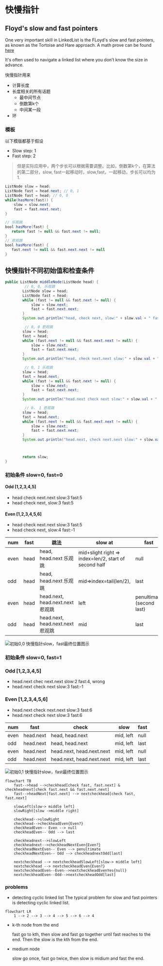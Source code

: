 # 快慢指针

## Floyd's slow and fast pointers
One very important skill in LinkedList is the FLoyd's slow and fast pointers, as known as the Tortoise and Hare approach.
A math prove can be found [here](https://drive.google.com/file/d/1AUZpYvtZgtVVGw5SvxlPVfh_hehIiIEf/view)

It's often used to navigate a linked list where you don’t know the size in advance.

快慢指针用来
* 计算长度
* 长度相关的所有话题
    * 最中间节点
    * 倒数第k个
    * 中间某一段
* 环

### 模板

以下模版都基于假设
* Slow step: 1
* Fast step: 2

> 但是实际应用中，两个步长可以根据需要调整。比如，倒数第k个，在算法的第二部分，slow, fast一起移动时，slow,fast，一起移动，步长可以均为1.

```java
ListNode slow = head;
ListNode fast = head.next; // 0, 1
ListNode fast = head; // 0, 0
while(hasMore(fast)) {
    slow = slow.next;
    fast = fast.next.next;
}

// 乐观跳
bool hasMore(fast) {
   return fast != null && fast.next != null;
}
// 悲观跳
bool hasMore(fast) {
   fast.next != null && fast.next.next != null
}
```


## 快慢指针不同初始值和检查条件

```java
public ListNode middleNode(ListNode head) {
         // 0, 0, 乐观跳
        ListNode slow = head;
        ListNode fast = head;         
        while (fast != null && fast.next != null) {
            slow = slow.next;
            fast = fast.next.next;
        }
        System.out.println("head, check next, slow:" + slow.val + " fast:" + (fast==null?-1:fast.val));

         // 0, 0 悲观跳
        slow = head;
        fast = head;
        while (fast.next != null && fast.next.next != null) {
            slow = slow.next;
            fast = fast.next.next;
        }
        System.out.println("head, check next.next slow:" + slow.val + " fast:" + (fast==null?-1:fast.val));

         // 0, 1 乐观跳
        slow = head;
        fast = head.next;
        while (fast != null && fast.next != null) {
            slow = slow.next;
            fast = fast.next.next;
        }
        System.out.println("head.next check next slow:" + slow.val + " fast:" + (fast==null?-1:fast.val));

         // 0， 1 悲观跳
        slow = head;
        fast = head.next;
        while (fast.next != null && fast.next.next != null) {
            slow = slow.next;
            fast = fast.next.next;
        }
        System.out.println("head.next, check next.next slow:" + slow.val + " fast:" + (fast==null?-1:fast.val));



        return slow;
}


```

### 初始条件 slow=0, fast=0
#### Odd [1,2,3,4,5]
* head check next.next slow:3 fast:5
* head check next, slow:3 fast:5
#### Even [1,2,3,4,5,6]
* head check next.next slow:3 fast:5
* head check next, slow:4 fast:-1


| num| fast | 跳法 |  slow at | fast | half half|
|-----|------|-------| ------| -----| ----- |
| even | head | head, head.next 乐观跳 | mid+slight right => index=len/2, start of second half | null | length(left) = length(right)|
| odd | head | head, head.next 乐观跳| mid=>index=tail(len/2),  | last | length(left) = length(right)-1 |
| even | head | head.next, head.next.next 悲观跳| left | penultimate (second last) | length(left) = length(right)|
| odd | head | head.next, head.next.next 悲观跳| mid | last | length(left)+1 = length(right)-1 |



![初始0,0 快慢指针slow，fast最终位置图示](./graphs/slowFastPosition00.drawio.svg)



### 初始条件 slow=0, fast=1

### Odd [1,2,3,4,5]
* head.next chec next.next slow:2 fast:4, wrong
* head.next check next slow:3 fast:-1

### Even [1,2,3,4,5,6]
* head.next check next.next slow:3 fast:6
* head.next check next slow:3 fast:6


| num| fast | check |  slow | fast |
|-----|------|-------| ------| -----|
| even | head.next | head, head.next | mid, left | null |
| odd | head.next | head, head.next | mid, left | last |
| even | head.next | head.next, head.next.next | mid, left | null |
| odd | head.next | head.next, head.next.next | mid, left | last |

![初始0,1 快慢指针slow，fast最终位置图示](./graphs/slowFastPosition01.drawio.svg)

```mermaid
flowchart TB
    fast-->head -->checkhead[check fast, fast.next] & checkheadnext[check fast.next && fast.next.next]
    fast-->headNext[fast.next] --> nextcheckhead[check fast, fast.next]

    slowLeft[slow-> middle left] 
    slowRight[slow ->middle right]

    checkhead-->slowRight
    checkhead-->checkheadEven{Even?}
    checkheadEven-- Even --> null
    checkheadEven-- Odd --> last

    checkheadnext-->slowLeft
    checkheadnext-->checkheadNextEven{Even?}
    checkheadNextEven-- Even --> penultimate
    checkheadNextEven-- Odd --> checkheadnextOdd[last]

    nextcheckhead --> nextcheckheadSlowLeft[slow-> middle left]
    nextcheckhead --> nextcheckheadEven{Even?}
    nextcheckheadEven--Even-->nextcheckheadEvenYes{null}
    nextcheckheadEven--Odd-->nextcheckheadOdd[last]

```
### problems

*  detecting cyclic linked list
The typical problem for slow and fast pointers is detecting cyclic linked list. 


```mermaid
flowchart LR
    1 --> 2 --> 3 --> 4 --> 5 --> 6 --> 4
```

* k-th node from the end

   fast go to kth, then slow and fast go together until fast reaches to the end. Then the slow is the kth from the end.

* medium node

   slow go once, fast go twice, then slow is midium and fast the end.


